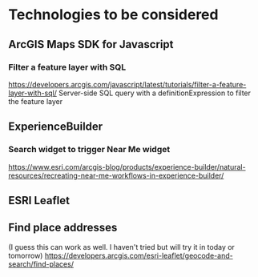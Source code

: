 # Technologies to be considered

## ArcGIS Maps SDK for Javascript
### Filter a feature layer with SQL
https://developers.arcgis.com/javascript/latest/tutorials/filter-a-feature-layer-with-sql/
Server-side SQL query with a definitionExpression to filter the feature layer

## ExperienceBuilder
### Search widget to trigger Near Me widget
https://www.esri.com/arcgis-blog/products/experience-builder/natural-resources/recreating-near-me-workflows-in-experience-builder/

## ESRI Leaflet
## Find place addresses
(I guess this can work as well. I haven't tried but will try it in today or tomorrow)
https://developers.arcgis.com/esri-leaflet/geocode-and-search/find-places/

